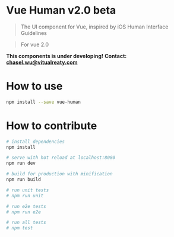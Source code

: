 # Vue Human v2.0 beta

> The UI component for Vue, inspired by iOS Human Interface Guidelines

> For vue 2.0

**This components is under developing!**
**Contact: chasel.wu@vitualreaty.com**

# How to use
``` bash
npm install --save vue-human
```

# How to contribute

``` bash
# install dependencies
npm install

# serve with hot reload at localhost:8080
npm run dev

# build for production with minification
npm run build

# run unit tests
# npm run unit

# run e2e tests
# npm run e2e

# run all tests
# npm test
```
